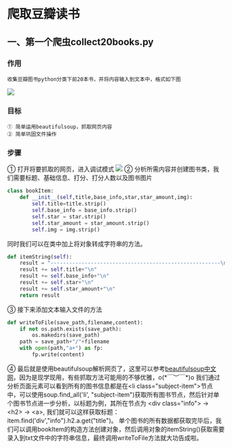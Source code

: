 # 爬取豆瓣读书
## 一、第一个爬虫collect20books.py
### 作用
	收集豆瓣图书python分类下前20本书，并将内容输入到文本中，格式如下图
![](http://p09g2sw3y.bkt.clouddn.com/python_spider_1_0.png)
### 目标
	① 简单运用beautifulsoup，抓取网页内容
	② 简单巩固文件操作
### 步骤
① 打开将要抓取的网页，进入调试模式
![](http://p09g2sw3y.bkt.clouddn.com/spider_1_1.jpg)
② 分析所需内容并创建图书类，我们需要标题、基础信息、打分、打分人数以及图书图片

```python
class bookItem:
    def __init__(self,title,base_info,star,star_amount,img):
        self.title=title.strip()
        self.base_info = base_info.strip()
        self.star = star.strip()
        self.star_amount = star_amount.strip()
        self.img = img.strip()
```

同时我们可以在类中加上将对象转成字符串的方法。

```python
def itemString(self):
    result = "-------------------------------------------------------\n"
    result += self.title+"\n"
    result += self.base_info+"\n"
    result += self.star+"\n"
    result += self.star_amount+"\n"
    return result
```
③ 接下来添加文本输入文件的方法
```python
def writeToFile(save_path,filename,content):
    if not os.path.exists(save_path):
        os.makedirs(save_path)
    path = save_path+"/"+filename
    with open(path,"a+") as fp:
        fp.write(content)
```
④ 最后就是使用beautifulsoup解析网页了，这里可以参考[beautifulsoup中文网](https://www.crummy.com/software/BeautifulSoup/bs4/doc/index.zh.html)，因为是现学现用，有些抓取方法可能用的不够优雅，o(\*￣︶￣\*)o
我们通过分析页面元素可以看到所有的图书信息都是在&lt;li class="subject-item"&gt;节点中，可以使用soup.find_all('li', "subject-item")获取所有图书节点，然后针对单个图书节点进一步分析，以标题为例，其所在节点为 &lt;div class="info"&gt; → &lt;h2&gt; → &lt;a&gt;, 我们就可以这样获取标题：item.find('div',"info").h2.a.get("title")。
单个图书的所有数据都获取完毕后，我们可以调用bookItem的构造方法创建对象，然后调用对象的itemString()获取需要录入到txt文件中的字符串信息，最终调用writeToFile方法就大功告成啦。
